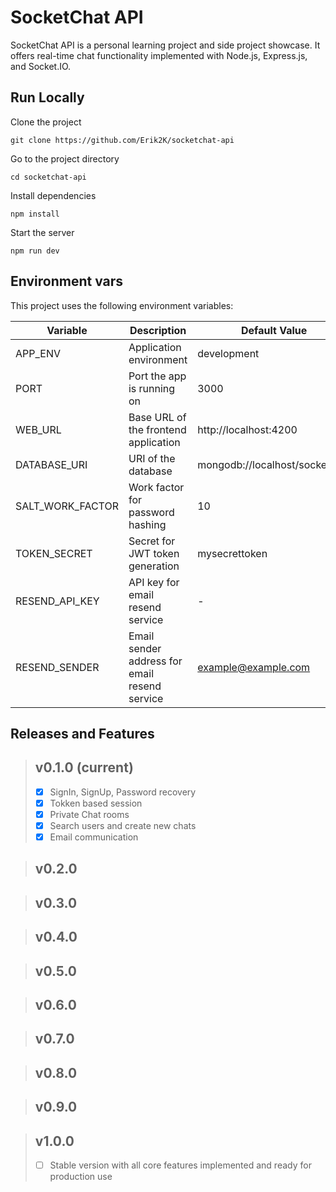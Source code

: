 
# SocketChat API

SocketChat API is a personal learning project and side project showcase. It offers real-time chat functionality implemented with Node.js, Express.js, and Socket.IO.


## Run Locally

Clone the project

```console
git clone https://github.com/Erik2K/socketchat-api
```

Go to the project directory

```console
cd socketchat-api
```

Install dependencies

```console
npm install
```

Start the server

```console
npm run dev
```

## Environment vars

This project uses the following environment variables:

| Variable          | Description                         | Default Value       |
|-------------------|-------------------------------------|---------------------|
| APP_ENV           | Application environment             | development         |
| PORT              | Port the app is running on          | 3000                |
| WEB_URL           | Base URL of the frontend application     | http://localhost:4200 |
| DATABASE_URI      | URI of the database                 | mongodb://localhost/socketchat |
| SALT_WORK_FACTOR | Work factor for password hashing    | 10                  |
| TOKEN_SECRET      | Secret for JWT token generation     | mysecrettoken       |
| RESEND_API_KEY    | API key for email resend service    | -                   |
| RESEND_SENDER     | Email sender address for email resend service | example@example.com |

## Releases and Features

> ## v0.1.0 (current)
> 
> - [x] SignIn, SignUp, Password recovery
> - [x] Tokken based session
> - [x] Private Chat rooms
> - [x] Search users and create new chats
> - [x] Email communication

> ## v0.2.0
> 


> ## v0.3.0
> 

> ## v0.4.0
> 

> ## v0.5.0
> 

> ## v0.6.0
> 

> ## v0.7.0
> 

> ## v0.8.0
> 

> ## v0.9.0
> 

> ## v1.0.0
> 
> - [ ] Stable version with all core features implemented and ready for production use
